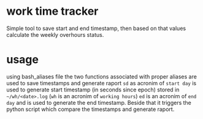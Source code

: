 # work time tracker

Simple tool to save start and end timestamp, then based on that values calculate the weekly overhours status.

# usage

using bash_aliases file the two functions associated with proper aliases are used to save timestamps and generate raport
`sd` as acronim of `start day` is used to generate start timestamp (in seconds since epoch) stored in `~/wh/<date>.log` (`wh` is an acronim of `working hours`)
`ed` is an acronim of `end day` and is used to generate the end timestamp. Beside that it triggers the python script which compare the timestamps and generate raport.